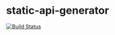 # static-api-generator

[![Build Status](https://travis-ci.org/jgalat/static-api-generator.svg?branch=master)](https://travis-ci.org/jgalat/static-api-generator)
